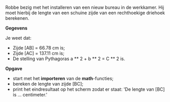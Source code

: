 Robbe bezig met het installeren van een nieuw bureau in de werkkamer. Hij moet hierbij de lengte van een schuine zijde van een rechthoekige driehoek berekenen. 

**Gegevens**

Je weet dat: 
* Zijde [AB] = 66.78 cm is; 
* Zijde [AC] = 137.11 cm is; 
* De stelling van Pythagoras a ** 2 + b ** 2 = C ** 2 is. 

**Opgave**
* start met het **importeren** van de **math**-functies; 
* bereken de lengte van zijde [BC];
* print het eindresultaat op het scherm zodat er staat: 'De lengte van [BC] is ... centimeter.' 